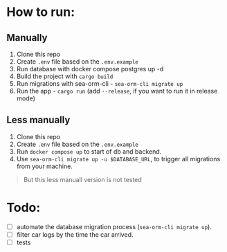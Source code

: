 # How to run:

## Manually
1. Clone this repo
2. Create `.env` file based on the `.env.example`
3. Run database with docker compose postgres up -d
4. Build the project with `cargo build`
5. Run migrations with sea-orm-cli - `sea-orm-cli migrate up`
6. Run the app - `cargo run` (add `--release`, if you want to run it in release mode)

## Less manually
1. Clone this repo
2. Create `.env` file based on the `.env.example`
3. Run `docker compose up` to start of db and backend.
4. Use `sea-orm-cli migrate up -u $DATABASE_URL`, to trigger all migrations from your machine.

> But this less manuall version is not tested

# Todo:
- [ ] automate the database migration process (`sea-orm-cli migrate up`).
- [ ] filter car logs by the time the car arrived.
- [ ] tests

